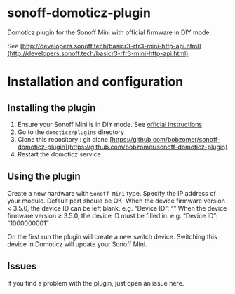 # sonoff-domoticz-plugin
Domoticz plugin for the Sonoff Mini with official firmware in DIY mode.

See [http://developers.sonoff.tech/basicr3-rfr3-mini-http-api.html](http://developers.sonoff.tech/basicr3-rfr3-mini-http-api.html). 

# Installation and configuration

## Installing the plugin

1. Ensure your Sonoff Mini is in DIY mode. See [official instructions](http://developers.sonoff.tech/sonoff-diy-mode-api-protocol.html.)
2. Go to the `domoticz/plugins` directory
3. Clone this repository : git clone [https://github.com/bobzomer/sonoff-domoticz-plugin](https://github.com/bobzomer/sonoff-domoticz-plugin)
4. Restart the domoticz service.

## Using the plugin
Create a new hardware with `Sonoff Mini` type. Specify the IP address of your module. Default port should be OK.
When the device firmware version < 3.5.0, the device ID can be left blank.
e.g. “Device ID”: “”
When the device firmware version ≥ 3.5.0, the device ID must be filled in.
e.g. “Device ID”: “1000000001”

On the first run the plugin will create a new switch device. Switching this device in Domoticz will update your Sonoff Mini. 

## Issues
If you find a problem with the plugin, just open an issue here.
